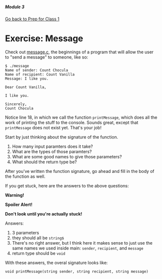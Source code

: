 ##### Module 3
[Go back to Prep for Class 1](../../class1-prep)
# Exercise: Message

Check out <a href="message.c" target="_blank">message.c</a>, the beginnings of a program that will allow the user to 
"send a message" to someone, like so:
```
$ ./message
Name of sender: Count Chocula
Name of recipient: Count Vanilla
Message: I like you.

Dear Count Vanilla,

I like you.

Sincerely, 
Count Chocula
```

Notice line 18, in which we call the function `printMessage`, which does all the work of printing the stuff to the console. 
Sounds great, except that `printMessage` does not exist yet. That's your job! 

Start by just thinking about the signature of the function. 
1. How many input paramters does it take?
2. What are the types of those paramters?
3. What are some good names to give those parameters?
4. What should the return type be?

After you've written the function signature, go ahead and fill in the body of the function as well.

If you get stuck, here are the answers to the above questions:

**Warning!**


**Spoiler Alert!**


**Don't look until you're actually stuck!**


Answers:
1. 3 parameters
2. they should all be `string`s
3. There's no right answer, but I think here it makes sense to just use the same names we used inside main: `sender`, `recipient`, and `message`
4. return type should be `void`

With these answers, the overal signature looks like:
```
void printMessage(string sender, string recipient, string message)
```
